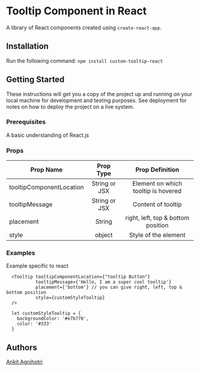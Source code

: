 # Tooltip Component in React
A library of React components created using `create-react-app`.
## Installation
Run the following command:
`npm install custom-tooltip-react`

## Getting Started

These instructions will get you a copy of the project up and running on your local machine for development and testing purposes. See deployment for notes on how to deploy the project on a live system.

### Prerequisites

A basic understanding of React.js


### Props
|  Prop Name          | Prop Type           | Prop Definition   |
| ------------- |:-------------:| :-----:|
| tooltipComponentLocation      | String or JSX  | Element on which tooltip is hovered   |
| tooltipMessage      | String or JSX     |  Content of tooltip   |
| placement | String     |    right, left, top & bottom position |
| style | object     |  Style of the element     |


### Examples
Example specific to react
```
  <Tooltip tooltipComponentLocation={"tooltip Button"}
           tooltipMessage={'Hello, I am a super cool tooltip'}
           placement={'bottom'} // you can give right, left, top & bottom position
           style={customStyleTooltip}
  />

  let customStyleTooltip = {
    backgroundColor: '#e7b770',
    color: '#333'
  }
```


## Authors

[Ankit Agnihotri](https://github.com/ankitagnihotri)
